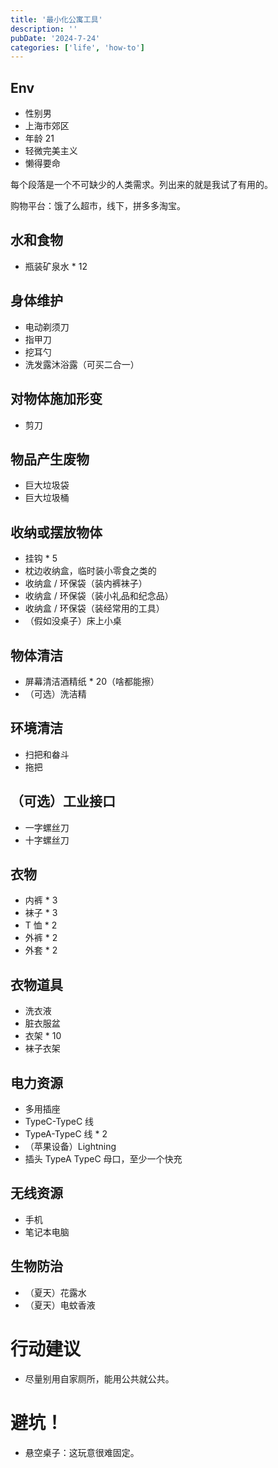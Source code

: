 ```yaml
---
title: '最小化公寓工具'
description: ''
pubDate: '2024-7-24'
categories: ['life', 'how-to']
---
```


## Env

- 性别男
- 上海市郊区
- 年龄 21
- 轻微完美主义
- 懒得要命

每个段落是一个不可缺少的人类需求。列出来的就是我试了有用的。

购物平台：饿了么超市，线下，拼多多淘宝。

## 水和食物

- 瓶装矿泉水 * 12

## 身体维护

- 电动剃须刀
- 指甲刀
- 挖耳勺
- 洗发露沐浴露（可买二合一）

## 对物体施加形变

- 剪刀

## 物品产生废物

- 巨大垃圾袋
- 巨大垃圾桶

## 收纳或摆放物体

- 挂钩 * 5
- 枕边收纳盒，临时装小零食之类的
- 收纳盒 / 环保袋（装内裤袜子）
- 收纳盒 / 环保袋（装小礼品和纪念品）
- 收纳盒 / 环保袋（装经常用的工具）
- （假如没桌子）床上小桌

## 物体清洁

- 屏幕清洁酒精纸 * 20（啥都能擦）
- （可选）洗洁精

## 环境清洁

- 扫把和畚斗
- 拖把

## （可选）工业接口

- 一字螺丝刀
- 十字螺丝刀

## 衣物

- 内裤 * 3
- 袜子 * 3
- T 恤 * 2
- 外裤 * 2
- 外套 * 2

## 衣物道具

- 洗衣液
- 脏衣服盆
- 衣架 * 10
- 袜子衣架

## 电力资源

- 多用插座
- TypeC-TypeC 线
- TypeA-TypeC 线 * 2
- （苹果设备）Lightning
- 插头 TypeA TypeC 母口，至少一个快充

## 无线资源

- 手机
- 笔记本电脑

## 生物防治

- （夏天）花露水
- （夏天）电蚊香液

# 行动建议

- 尽量别用自家厕所，能用公共就公共。

# 避坑！

- 悬空桌子：这玩意很难固定。

